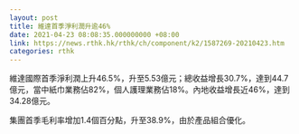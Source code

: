 ```yaml
---
layout: post
title: 維達首季淨利潤升逾46%
date: 2021-04-23 08:08:35.000000000 +08:00
link: https://news.rthk.hk/rthk/ch/component/k2/1587269-20210423.htm
categories: rthk
---
```


維達國際首季淨利潤上升46.5%，升至5.53億元；總收益增長30.7%，達到44.7億元，當中紙巾業務佔82%，個人護理業務佔18%。內地收益增長近46%，達到34.28億元。

集團首季毛利率增加1.4個百分點，升至38.9%，由於產品組合優化。
